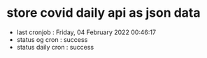 # store covid daily api as json data

- last cronjob : Friday, 04 February 2022 00:46:17
- status og cron : success
- status daily cron : success
      
      